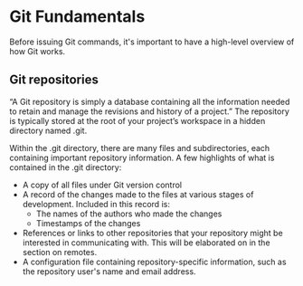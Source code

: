 # Git Fundamentals

Before issuing Git commands, it's important to have a high-level overview of how Git works. &#x20;

## Git repositories

“A Git repository is simply a database containing all the information needed to retain and manage the revisions and history of a project.” The repository is typically stored at the root of your project’s workspace in a hidden directory named .git.

Within the .git directory, there are many files and subdirectories, each containing important repository information. A few highlights of what is contained in the .git directory:&#x20;

* A copy of all files under Git version control&#x20;
* A record of the changes made to the files at various stages of development. Included in this record is:
  * The names of the authors who made the changes&#x20;
  * Timestamps of the changes&#x20;
* References or links to other repositories that your repository might be interested in communicating with. This will be elaborated on in the section on remotes.&#x20;
* A configuration file containing repository-specific information, such as the repository user's name and email address.&#x20;
